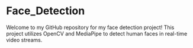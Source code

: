 # Face_Detection
Welcome to my GitHub repository for my face detection project! This project utilizes OpenCV and MediaPipe to detect human faces in real-time video streams.
